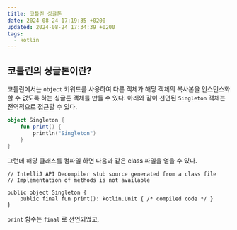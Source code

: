 ```yaml
---
title: 코틀린 싱글톤
date: 2024-08-24 17:19:35 +0200
updated: 2024-08-24 17:34:39 +0200
tags:
  - kotlin
---
```


## 코틀린의 싱글톤이란?

코틀린에서는 `object` 키워드를 사용하여 다른 객체가 해당 객체의 복사본을 인스턴스화할 수 없도록 하는 싱글톤 객체를 만들 수 있다. 아래와 같이 선언된 `Singleton` 객체는 전역적으로 접근할 수 있다.

```kotlin
object Singleton {  
    fun print() {  
        println("Singleton")  
    }  
}
```

그런데 해당 클래스를 컴파일 하면 다음과 같은 class 파일을 얻을 수 있다.

```
// IntelliJ API Decompiler stub source generated from a class file  
// Implementation of methods is not available  
  
public object Singleton {  
    public final fun print(): kotlin.Unit { /* compiled code */ }  
}
```

`print` 함수는 `final` 로 선언되었고, 